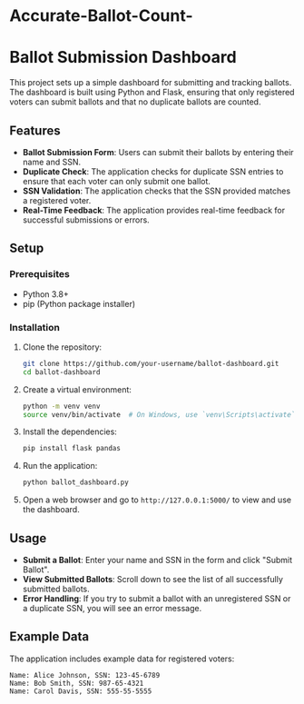 # Accurate-Ballot-Count-
# Ballot Submission Dashboard

This project sets up a simple dashboard for submitting and tracking ballots. The dashboard is built using Python and Flask, ensuring that only registered voters can submit ballots and that no duplicate ballots are counted.

## Features
- **Ballot Submission Form**: Users can submit their ballots by entering their name and SSN.
- **Duplicate Check**: The application checks for duplicate SSN entries to ensure that each voter can only submit one ballot.
- **SSN Validation**: The application checks that the SSN provided matches a registered voter.
- **Real-Time Feedback**: The application provides real-time feedback for successful submissions or errors.

## Setup

### Prerequisites
- Python 3.8+
- pip (Python package installer)

### Installation

1. Clone the repository:
    ```bash
    git clone https://github.com/your-username/ballot-dashboard.git
    cd ballot-dashboard
    ```

2. Create a virtual environment:
    ```bash
    python -m venv venv
    source venv/bin/activate  # On Windows, use `venv\Scripts\activate`
    ```

3. Install the dependencies:
    ```bash
    pip install flask pandas
    ```

4. Run the application:
    ```bash
    python ballot_dashboard.py
    ```

5. Open a web browser and go to `http://127.0.0.1:5000/` to view and use the dashboard.

## Usage
- **Submit a Ballot**: Enter your name and SSN in the form and click "Submit Ballot".
- **View Submitted Ballots**: Scroll down to see the list of all successfully submitted ballots.
- **Error Handling**: If you try to submit a ballot with an unregistered SSN or a duplicate SSN, you will see an error message.

## Example Data

The application includes example data for registered voters:
```plaintext
Name: Alice Johnson, SSN: 123-45-6789
Name: Bob Smith, SSN: 987-65-4321
Name: Carol Davis, SSN: 555-55-5555
